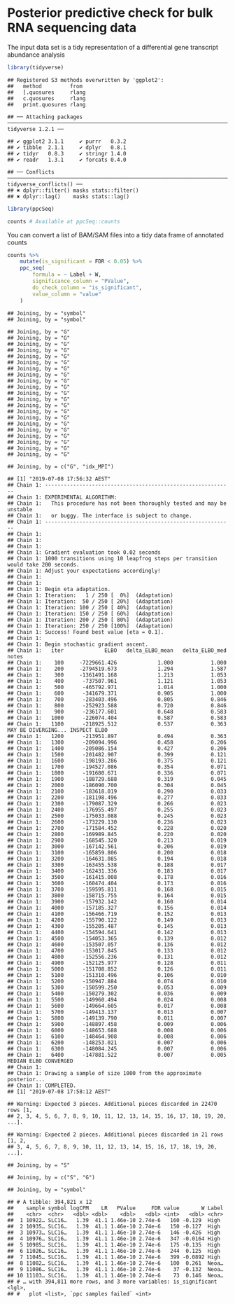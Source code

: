 Posterior predictive check for bulk RNA sequencing data
================

The input data set is a tidy representation of a differential gene
transcript abundance analysis

``` r
library(tidyverse)
```

    ## Registered S3 methods overwritten by 'ggplot2':
    ##   method         from 
    ##   [.quosures     rlang
    ##   c.quosures     rlang
    ##   print.quosures rlang

    ## ── Attaching packages ─────────────────────────────────────────────────────────────────────────────────────────────────────────────────────── tidyverse 1.2.1 ──

    ## ✔ ggplot2 3.1.1     ✔ purrr   0.3.2
    ## ✔ tibble  2.1.1     ✔ dplyr   0.8.1
    ## ✔ tidyr   0.8.3     ✔ stringr 1.4.0
    ## ✔ readr   1.3.1     ✔ forcats 0.4.0

    ## ── Conflicts ────────────────────────────────────────────────────────────────────────────────────────────────────────────────────────── tidyverse_conflicts() ──
    ## ✖ dplyr::filter() masks stats::filter()
    ## ✖ dplyr::lag()    masks stats::lag()

``` r
library(ppcSeq)
```

``` r
counts # Available at ppcSeq::counts
```

You can convert a list of BAM/SAM files into a tidy data frame of
annotated counts

``` r
counts %>% 
    mutate(is_significant = FDR < 0.05) %>% 
    ppc_seq(
        formula = ~ Label + W, 
        significance_column = "PValue", 
        do_check_column = "is_significant", 
        value_column = "value"
    )
```

    ## Joining, by = "symbol"
    ## Joining, by = "symbol"

    ## Joining, by = "G"
    ## Joining, by = "G"
    ## Joining, by = "G"
    ## Joining, by = "G"
    ## Joining, by = "G"
    ## Joining, by = "G"
    ## Joining, by = "G"
    ## Joining, by = "G"
    ## Joining, by = "G"
    ## Joining, by = "G"
    ## Joining, by = "G"
    ## Joining, by = "G"
    ## Joining, by = "G"
    ## Joining, by = "G"
    ## Joining, by = "G"
    ## Joining, by = "G"
    ## Joining, by = "G"
    ## Joining, by = "G"
    ## Joining, by = "G"
    ## Joining, by = "G"
    ## Joining, by = "G"

    ## Joining, by = c("G", "idx_MPI")

    ## [1] "2019-07-08 17:56:32 AEST"
    ## Chain 1: ------------------------------------------------------------
    ## Chain 1: EXPERIMENTAL ALGORITHM:
    ## Chain 1:   This procedure has not been thoroughly tested and may be unstable
    ## Chain 1:   or buggy. The interface is subject to change.
    ## Chain 1: ------------------------------------------------------------
    ## Chain 1: 
    ## Chain 1: 
    ## Chain 1: 
    ## Chain 1: Gradient evaluation took 0.02 seconds
    ## Chain 1: 1000 transitions using 10 leapfrog steps per transition would take 200 seconds.
    ## Chain 1: Adjust your expectations accordingly!
    ## Chain 1: 
    ## Chain 1: 
    ## Chain 1: Begin eta adaptation.
    ## Chain 1: Iteration:   1 / 250 [  0%]  (Adaptation)
    ## Chain 1: Iteration:  50 / 250 [ 20%]  (Adaptation)
    ## Chain 1: Iteration: 100 / 250 [ 40%]  (Adaptation)
    ## Chain 1: Iteration: 150 / 250 [ 60%]  (Adaptation)
    ## Chain 1: Iteration: 200 / 250 [ 80%]  (Adaptation)
    ## Chain 1: Iteration: 250 / 250 [100%]  (Adaptation)
    ## Chain 1: Success! Found best value [eta = 0.1].
    ## Chain 1: 
    ## Chain 1: Begin stochastic gradient ascent.
    ## Chain 1:   iter             ELBO   delta_ELBO_mean   delta_ELBO_med   notes 
    ## Chain 1:    100     -7229661.426             1.000            1.000
    ## Chain 1:    200     -2794519.673             1.294            1.587
    ## Chain 1:    300     -1361491.168             1.213            1.053
    ## Chain 1:    400      -737507.961             1.121            1.053
    ## Chain 1:    500      -465792.971             1.014            1.000
    ## Chain 1:    600      -341679.371             0.905            1.000
    ## Chain 1:    700      -283403.496             0.805            0.846
    ## Chain 1:    800      -252923.588             0.720            0.846
    ## Chain 1:    900      -236177.601             0.648            0.583
    ## Chain 1:   1000      -226074.404             0.587            0.583
    ## Chain 1:   1100      -218925.512             0.537            0.363   MAY BE DIVERGING... INSPECT ELBO
    ## Chain 1:   1200      -213951.897             0.494            0.363
    ## Chain 1:   1300      -209094.996             0.458            0.206
    ## Chain 1:   1400      -205086.154             0.427            0.206
    ## Chain 1:   1500      -201482.907             0.399            0.121
    ## Chain 1:   1600      -198193.286             0.375            0.121
    ## Chain 1:   1700      -194527.086             0.354            0.071
    ## Chain 1:   1800      -191680.671             0.336            0.071
    ## Chain 1:   1900      -188729.688             0.319            0.045
    ## Chain 1:   2000      -186090.700             0.304            0.045
    ## Chain 1:   2100      -183618.019             0.290            0.033
    ## Chain 1:   2200      -181198.496             0.277            0.033
    ## Chain 1:   2300      -179087.329             0.266            0.023
    ## Chain 1:   2400      -176955.497             0.255            0.023
    ## Chain 1:   2500      -175033.088             0.245            0.023
    ## Chain 1:   2600      -173229.130             0.236            0.023
    ## Chain 1:   2700      -171584.452             0.228            0.020
    ## Chain 1:   2800      -169989.845             0.220            0.020
    ## Chain 1:   2900      -168545.320             0.213            0.019
    ## Chain 1:   3000      -167142.561             0.206            0.019
    ## Chain 1:   3100      -165859.806             0.200            0.018
    ## Chain 1:   3200      -164631.085             0.194            0.018
    ## Chain 1:   3300      -163455.538             0.188            0.017
    ## Chain 1:   3400      -162431.336             0.183            0.017
    ## Chain 1:   3500      -161415.008             0.178            0.016
    ## Chain 1:   3600      -160474.404             0.173            0.016
    ## Chain 1:   3700      -159595.811             0.168            0.015
    ## Chain 1:   3800      -158715.755             0.164            0.015
    ## Chain 1:   3900      -157932.142             0.160            0.014
    ## Chain 1:   4000      -157185.327             0.156            0.014
    ## Chain 1:   4100      -156466.719             0.152            0.013
    ## Chain 1:   4200      -155790.122             0.149            0.013
    ## Chain 1:   4300      -155205.487             0.145            0.013
    ## Chain 1:   4400      -154594.641             0.142            0.013
    ## Chain 1:   4500      -154053.365             0.139            0.012
    ## Chain 1:   4600      -153507.057             0.136            0.012
    ## Chain 1:   4700      -153017.845             0.133            0.012
    ## Chain 1:   4800      -152556.236             0.131            0.012
    ## Chain 1:   4900      -152125.977             0.128            0.011
    ## Chain 1:   5000      -151708.852             0.126            0.011
    ## Chain 1:   5100      -151310.496             0.106            0.010
    ## Chain 1:   5200      -150947.884             0.074            0.010
    ## Chain 1:   5300      -150599.250             0.053            0.009
    ## Chain 1:   5400      -150279.302             0.036            0.009
    ## Chain 1:   5500      -149960.494             0.024            0.008
    ## Chain 1:   5600      -149664.605             0.017            0.008
    ## Chain 1:   5700      -149413.137             0.013            0.007
    ## Chain 1:   5800      -149139.790             0.011            0.007
    ## Chain 1:   5900      -148897.458             0.009            0.006
    ## Chain 1:   6000      -148653.688             0.008            0.006
    ## Chain 1:   6100      -148464.908             0.008            0.006
    ## Chain 1:   6200      -148253.021             0.007            0.006
    ## Chain 1:   6300      -148084.245             0.007            0.006
    ## Chain 1:   6400      -147881.522             0.007            0.005   MEDIAN ELBO CONVERGED
    ## Chain 1: 
    ## Chain 1: Drawing a sample of size 1000 from the approximate posterior... 
    ## Chain 1: COMPLETED.
    ## [1] "2019-07-08 17:58:12 AEST"

    ## Warning: Expected 3 pieces. Additional pieces discarded in 22470 rows [1,
    ## 2, 3, 4, 5, 6, 7, 8, 9, 10, 11, 12, 13, 14, 15, 16, 17, 18, 19, 20, ...].

    ## Warning: Expected 2 pieces. Additional pieces discarded in 21 rows [1, 2,
    ## 3, 4, 5, 6, 7, 8, 9, 10, 11, 12, 13, 14, 15, 16, 17, 18, 19, 20, ...].

    ## Joining, by = "S"

    ## Joining, by = c("S", "G")

    ## Joining, by = "symbol"

    ## # A tibble: 394,821 x 12
    ##    sample symbol logCPM    LR   PValue     FDR value       W Label
    ##    <chr>  <chr>   <dbl> <dbl>    <dbl>   <dbl> <int>   <dbl> <chr>
    ##  1 10922… SLC16…   1.39  41.1 1.46e-10 2.74e-6   160 -0.129  High 
    ##  2 10935… SLC16…   1.39  41.1 1.46e-10 2.74e-6   150 -0.127  High 
    ##  3 10973… SLC16…   1.39  41.1 1.46e-10 2.74e-6   146 -0.426  High 
    ##  4 10976… SLC16…   1.39  41.1 1.46e-10 2.74e-6   347 -0.0164 High 
    ##  5 10985… SLC16…   1.39  41.1 1.46e-10 2.74e-6   175 -0.135  High 
    ##  6 11026… SLC16…   1.39  41.1 1.46e-10 2.74e-6   244  0.125  High 
    ##  7 11045… SLC16…   1.39  41.1 1.46e-10 2.74e-6   399 -0.0892 High 
    ##  8 11082… SLC16…   1.39  41.1 1.46e-10 2.74e-6   100  0.261  Neoa…
    ##  9 11086… SLC16…   1.39  41.1 1.46e-10 2.74e-6    37 -0.132  Neoa…
    ## 10 11103… SLC16…   1.39  41.1 1.46e-10 2.74e-6    73  0.146  Neoa…
    ## # … with 394,811 more rows, and 3 more variables: is_significant <lgl>,
    ## #   plot <list>, `ppc samples failed` <int>
